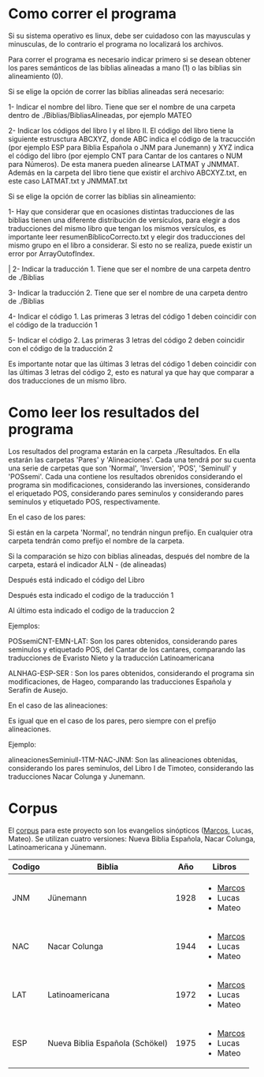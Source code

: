 # Como correr el programa

Si su sistema operativo es linux, debe ser cuidadoso con las mayusculas y minusculas, de lo contrario el programa no localizará los archivos.

Para correr el programa es necesario indicar primero si se desean obtener los pares semánticos de las biblias alineadas a mano (1) o las biblias sin alineamiento (0). 

Si se elige la opción de correr las biblias alineadas será necesario:

   1- Indicar el nombre del libro. Tiene que ser el nombre de una carpeta dentro de ./Biblias/BibliasAlineadas, por ejemplo MATEO
   
   2- Indicar los códigos del libro I y el libro II. El código del libro tiene la siguiente estrusctura ABCXYZ, donde ABC indica el código de la tracucción (por ejemplo ESP para Biblia Española o JNM para Junemann) y XYZ indica el código del libro (por ejemplo CNT para Cantar de los cantares o NUM para Números). De esta manera pueden alinearse LATMAT y JNMMAT. Además en la carpeta del libro tiene que existir el archivo ABCXYZ.txt, en este caso LATMAT.txt y JNMMAT.txt 

Si se elige la opción de correr las biblias sin alineamiento:

   1- Hay que considerar que en ocasiones distintas traducciones de las biblias tienen una diferente distribución de versículos, para elegir a dos traducciones del mismo libro que tengan los mismos versículos, es importante leer resumenBíblicoCorrecto.txt y elegir dos traducciones del mismo grupo en el libro a considerar. Si esto no se realiza, puede existir un error por ArrayOutofIndex.
   
|   2- Indicar la traducción 1. Tiene que ser el nombre de una carpeta dentro de ./Biblias
   
   3- Indicar la traducción 2. Tiene que ser el nombre de una carpeta dentro de ./Biblias
   
   4- Indicar el código 1. Las primeras 3 letras del código 1 deben coincidir con el código de la traducción 1
   
   5- Indicar el código 2. Las primeras 3 letras del código 2 deben coincidir con el código de la traducción 2
  
Es importante notar que las últimas 3 letras del código 1 deben coincidir con las últimas 3 letras del código 2, esto es natural ya que hay que comparar a dos traducciones de un mismo libro.


# Como leer los resultados del programa
Los resultados del programa estarán en la carpeta ./Resultados. En ella estarán las carpetas 'Pares' y 'Alineaciones'. Cada una tendrá por su cuenta una serie de carpetas que son 'Normal', 'Inversion', 'POS', 'Seminull' y 'POSsemi'. Cada una contiene los resultados obrenidos considerando el programa sin modificaciones, considerando las inversiones, considerando el eriquetado POS, considerando pares seminulos y considerando pares seminulos y etiquetado POS, respectivamente.

En el caso de los pares:

Si están en la carpeta 'Normal', no tendrán ningun prefijo. En cualquier otra carpeta tendrán como prefijo el nombre de la carpeta.

Si la comparación se hizo con biblias alineadas, después del nombre de la carpeta, estará el indicador ALN - (de alineadas)

Después está indicado el código del Libro

Después esta indicado el codigo de la traducción 1 

Al último esta indicado el codigo de la traduccion 2

Ejemplos: 

POSsemiCNT-EMN-LAT: Son los pares obtenidos, considerando pares seminulos y etiquetado POS, del Cantar de los cantares, comparando las traducciones de Evaristo Nieto y la traducción Latinoamericana

ALNHAG-ESP-SER : Son los pares obtenidos, considerando el programa sin modificaciones, de Hageo, comparando las traducciones Española y Serafín de Ausejo.

En el caso de las alineaciones:

Es igual que en el caso de los pares, pero siempre con el prefijo alineaciones.

Ejemplo:

alineacionesSeminiull-1TM-NAC-JNM: Son las alineaciones obtenidas, considerando los pares seminulos, del Libro I de Timoteo, considerando las traducciones Nacar Colunga y Junemann.

# Corpus

El [corpus](https://github.com/GIL-UNAM/SpanishParaphraseCorpora/tree/main/Biblias) para este proyecto son los evangelios sinópticos ([Marcos](https://github.com/GIL-UNAM/SpanishParaphraseCorpora/tree/main/Biblias/Marcos), Lucas, Mateo). Se utilizan cuatro versiones: Nueva Biblia Española, Nacar Colunga, Latinoamericana y Jünemann.

| Codigo | Biblia | Año | Libros |
| --- | --- | --- | --- |
| JNM | Jünemann | 1928 | <ul><li>[Marcos](https://github.com/GIL-UNAM/SpanishParaphraseCorpora/blob/main/Biblias/Marcos/JNMMAR.txt)</li> <li>Lucas</li> <li>Mateo</li></ul> |
| NAC | Nacar Colunga | 1944 |  <ul><li>[Marcos](https://github.com/GIL-UNAM/SpanishParaphraseCorpora/blob/main/Biblias/Marcos/NACMAR.txt)</li> <li>Lucas</li> <li>Mateo</li></ul>  |
| LAT | Latinoamericana | 1972 |  <ul><li>[Marcos](https://github.com/GIL-UNAM/SpanishParaphraseCorpora/blob/main/Biblias/Marcos/LATMAR.txt)</li> <li>Lucas</li> <li>Mateo</li></ul>  |
| ESP | Nueva Biblia Española (Schökel) | 1975 |  <ul><li>[Marcos](https://github.com/GIL-UNAM/SpanishParaphraseCorpora/blob/main/Biblias/Marcos/ESPMAR.txt)</li> <li>Lucas</li> <li>Mateo</li></ul>  |
